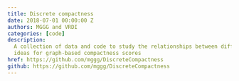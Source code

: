 ```yaml
---
title: Discrete compactness
date: 2018-07-01 00:00:00 Z
authors: MGGG and VRDI
categories: [code]
description:
  A collection of data and code to study the relationships between different
  ideas for graph-based compactness scores
href: https://github.com/mggg/DiscreteCompactness
github: https://github.com/mggg/DiscreteCompactness
---
```

